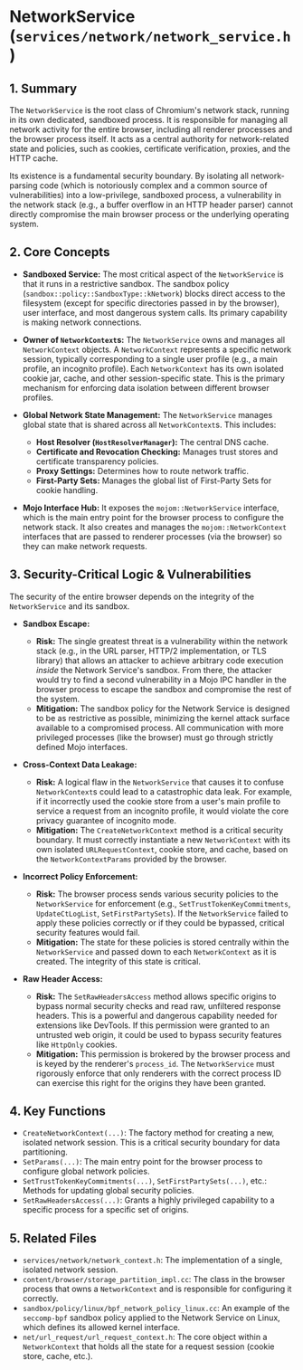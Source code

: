 # NetworkService (`services/network/network_service.h`)

## 1. Summary

The `NetworkService` is the root class of Chromium's network stack, running in its own dedicated, sandboxed process. It is responsible for managing all network activity for the entire browser, including all renderer processes and the browser process itself. It acts as a central authority for network-related state and policies, such as cookies, certificate verification, proxies, and the HTTP cache.

Its existence is a fundamental security boundary. By isolating all network-parsing code (which is notoriously complex and a common source of vulnerabilities) into a low-privilege, sandboxed process, a vulnerability in the network stack (e.g., a buffer overflow in an HTTP header parser) cannot directly compromise the main browser process or the underlying operating system.

## 2. Core Concepts

*   **Sandboxed Service:** The most critical aspect of the `NetworkService` is that it runs in a restrictive sandbox. The sandbox policy (`sandbox::policy::SandboxType::kNetwork`) blocks direct access to the filesystem (except for specific directories passed in by the browser), user interface, and most dangerous system calls. Its primary capability is making network connections.

*   **Owner of `NetworkContext`s:** The `NetworkService` owns and manages all `NetworkContext` objects. A `NetworkContext` represents a specific network session, typically corresponding to a single user profile (e.g., a main profile, an incognito profile). Each `NetworkContext` has its own isolated cookie jar, cache, and other session-specific state. This is the primary mechanism for enforcing data isolation between different browser profiles.

*   **Global Network State Management:** The `NetworkService` manages global state that is shared across all `NetworkContext`s. This includes:
    *   **Host Resolver (`HostResolverManager`):** The central DNS cache.
    *   **Certificate and Revocation Checking:** Manages trust stores and certificate transparency policies.
    *   **Proxy Settings:** Determines how to route network traffic.
    *   **First-Party Sets:** Manages the global list of First-Party Sets for cookie handling.

*   **Mojo Interface Hub:** It exposes the `mojom::NetworkService` interface, which is the main entry point for the browser process to configure the network stack. It also creates and manages the `mojom::NetworkContext` interfaces that are passed to renderer processes (via the browser) so they can make network requests.

## 3. Security-Critical Logic & Vulnerabilities

The security of the entire browser depends on the integrity of the `NetworkService` and its sandbox.

*   **Sandbox Escape:**
    *   **Risk:** The single greatest threat is a vulnerability within the network stack (e.g., in the URL parser, HTTP/2 implementation, or TLS library) that allows an attacker to achieve arbitrary code execution *inside* the Network Service's sandbox. From there, the attacker would try to find a second vulnerability in a Mojo IPC handler in the browser process to escape the sandbox and compromise the rest of the system.
    *   **Mitigation:** The sandbox policy for the Network Service is designed to be as restrictive as possible, minimizing the kernel attack surface available to a compromised process. All communication with more privileged processes (like the browser) must go through strictly defined Mojo interfaces.

*   **Cross-Context Data Leakage:**
    *   **Risk:** A logical flaw in the `NetworkService` that causes it to confuse `NetworkContext`s could lead to a catastrophic data leak. For example, if it incorrectly used the cookie store from a user's main profile to service a request from an incognito profile, it would violate the core privacy guarantee of incognito mode.
    *   **Mitigation:** The `CreateNetworkContext` method is a critical security boundary. It must correctly instantiate a new `NetworkContext` with its own isolated `URLRequestContext`, cookie store, and cache, based on the `NetworkContextParams` provided by the browser.

*   **Incorrect Policy Enforcement:**
    *   **Risk:** The browser process sends various security policies to the `NetworkService` for enforcement (e.g., `SetTrustTokenKeyCommitments`, `UpdateCtLogList`, `SetFirstPartySets`). If the `NetworkService` failed to apply these policies correctly or if they could be bypassed, critical security features would fail.
    *   **Mitigation:** The state for these policies is stored centrally within the `NetworkService` and passed down to each `NetworkContext` as it is created. The integrity of this state is critical.

*   **Raw Header Access:**
    *   **Risk:** The `SetRawHeadersAccess` method allows specific origins to bypass normal security checks and read raw, unfiltered response headers. This is a powerful and dangerous capability needed for extensions like DevTools. If this permission were granted to an untrusted web origin, it could be used to bypass security features like `HttpOnly` cookies.
    *   **Mitigation:** This permission is brokered by the browser process and is keyed by the renderer's `process_id`. The `NetworkService` must rigorously enforce that only renderers with the correct process ID can exercise this right for the origins they have been granted.

## 4. Key Functions

*   `CreateNetworkContext(...)`: The factory method for creating a new, isolated network session. This is a critical security boundary for data partitioning.
*   `SetParams(...)`: The main entry point for the browser process to configure global network policies.
*   `SetTrustTokenKeyCommitments(...)`, `SetFirstPartySets(...)`, etc.: Methods for updating global security policies.
*   `SetRawHeadersAccess(...)`: Grants a highly privileged capability to a specific process for a specific set of origins.

## 5. Related Files

*   `services/network/network_context.h`: The implementation of a single, isolated network session.
*   `content/browser/storage_partition_impl.cc`: The class in the browser process that owns a `NetworkContext` and is responsible for configuring it correctly.
*   `sandbox/policy/linux/bpf_network_policy_linux.cc`: An example of the `seccomp-bpf` sandbox policy applied to the Network Service on Linux, which defines its allowed kernel interface.
*   `net/url_request/url_request_context.h`: The core object within a `NetworkContext` that holds all the state for a request session (cookie store, cache, etc.).